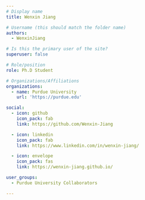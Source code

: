 ```yaml
---
# Display name
title: Wenxin Jiang

# Username (this should match the folder name)
authors:
  - WenxinJiang

# Is this the primary user of the site?
superuser: false

# Role/position
role: Ph.D Student

# Organizations/Affiliations
organizations:
  - name: Purdue University
    url: 'https://purdue.edu'

social:
  - icon: github
    icon_pack: fab
    link: https://github.com/Wenxin-Jiang

  - icon: linkedin
    icon_pack: fab
    link: https://www.linkedin.com/in/wenxin-jiang/

  - icon: envelope
    icon_pack: fas
    link: https://wenxin-jiang.github.io/

user_groups:
  - Purdue University Collaborators

---
```

